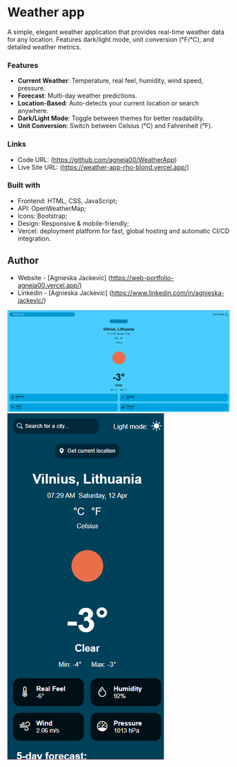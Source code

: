 # Weather app

A simple, elegant weather application that provides real-time weather data for any location. Features dark/light mode, unit conversion (°F/°C), and detailed weather metrics.

### Features

- **Current Weather**: Temperature, real feel, humidity, wind speed, pressure.
- **Forecast**: Multi-day weather predictions.
- **Location-Based**: Auto-detects your current location or search anywhere.
- **Dark/Light Mode**: Toggle between themes for better readability.
- **Unit Conversion**: Switch between Celsius (°C) and Fahrenheit (°F).

### Links

- Code URL: (https://github.com/agneja00/WeatherApp)
- Live Site URL: (https://weather-app-rho-blond.vercel.app/)

### Built with

- Frontend: HTML, CSS, JavaScript;
- API: OpenWeatherMap;
- Icons: Bootstrap;
- Design: Responsive & mobile-friendly;
- Vercel: deployment platform for fast, global hosting and automatic CI/CD integration.


## Author

- Website - [Agnieska Jackevic] (https://web-portfolio-agneja00.vercel.app/)
- Linkedin - [Agnieska Jackevic] (https://www.linkedin.com/in/agnieska-jackevic/)

![Screenshot](./assets/weather_app_desktop_light.png)
![Screenshot](./assets/weather_app_mobile_dark.png)
